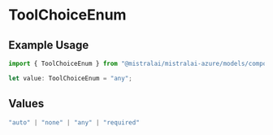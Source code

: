 # ToolChoiceEnum

## Example Usage

```typescript
import { ToolChoiceEnum } from "@mistralai/mistralai-azure/models/components";

let value: ToolChoiceEnum = "any";
```

## Values

```typescript
"auto" | "none" | "any" | "required"
```